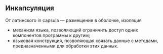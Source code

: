 ## Инкапсуляция

От латинского in capsula — размещение в оболочке, изоляция

* механизм языка, позволяющий ограничить доступ одних компонентов программы к другим;
* языковая конструкция, позволяющая связать данные с методами, предназначенными для обработки этих данных.

